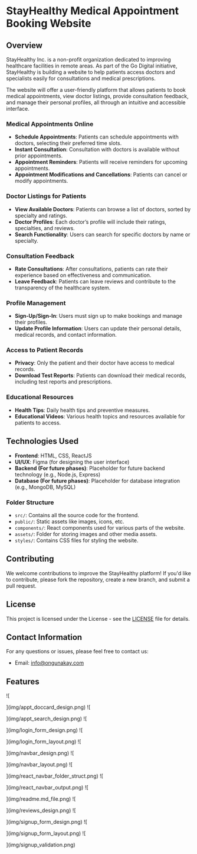 # StayHealthy Medical Appointment Booking Website

## Overview

StayHealthy Inc. is a non-profit organization dedicated to improving healthcare facilities in remote areas. As part of the Go Digital initiative, StayHealthy is building a website to help patients access doctors and specialists easily for consultations and medical prescriptions.

The website will offer a user-friendly platform that allows patients to book medical appointments, view doctor listings, provide consultation feedback, and manage their personal profiles, all through an intuitive and accessible interface.

### Medical Appointments Online
- **Schedule Appointments**: Patients can schedule appointments with doctors, selecting their preferred time slots.
- **Instant Consultation**: Consultation with doctors is available without prior appointments.
- **Appointment Reminders**: Patients will receive reminders for upcoming appointments.
- **Appointment Modifications and Cancellations**: Patients can cancel or modify appointments.

### Doctor Listings for Patients
- **View Available Doctors**: Patients can browse a list of doctors, sorted by specialty and ratings.
- **Doctor Profiles**: Each doctor’s profile will include their ratings, specialties, and reviews.
- **Search Functionality**: Users can search for specific doctors by name or specialty.

### Consultation Feedback
- **Rate Consultations**: After consultations, patients can rate their experience based on effectiveness and communication.
- **Leave Feedback**: Patients can leave reviews and contribute to the transparency of the healthcare system.

### Profile Management
- **Sign-Up/Sign-In**: Users must sign up to make bookings and manage their profiles.
- **Update Profile Information**: Users can update their personal details, medical records, and contact information.

### Access to Patient Records
- **Privacy**: Only the patient and their doctor have access to medical records.
- **Download Test Reports**: Patients can download their medical records, including test reports and prescriptions.

### Educational Resources
- **Health Tips**: Daily health tips and preventive measures.
- **Educational Videos**: Various health topics and resources available for patients to access.

## Technologies Used

- **Frontend**: HTML, CSS, ReactJS
- **UI/UX**: Figma (for designing the user interface)
- **Backend (For future phases)**: Placeholder for future backend technology (e.g., Node.js, Express)
- **Database (For future phases)**: Placeholder for database integration (e.g., MongoDB, MySQL)

### Folder Structure

- `src/`: Contains all the source code for the frontend.
- `public/`: Static assets like images, icons, etc.
- `components/`: React components used for various parts of the website.
- `assets/`: Folder for storing images and other media assets.
- `styles/`: Contains CSS files for styling the website.

## Contributing

We welcome contributions to improve the StayHealthy platform! If you'd like to contribute, please fork the repository, create a new branch, and submit a pull request.

## License

This project is licensed under the License - see the [LICENSE](LICENSE) file for details.

## Contact Information

For any questions or issues, please feel free to contact us:

- Email: info@ongunakay.com

## Features
![
    
](img/appt_doccard_design.png) ![
    
](img/appt_search_design.png) ![
    
](img/login_form_design.png) ![
    
](img/login_form_layout.png) ![
    
](img/navbar_design.png) ![
    
](img/navbar_layout.png) ![
    
](img/react_navbar_folder_struct.png) ![
    
](img/react_navbar_output.png) ![
    
](img/readme.md_file.png) ![
    
](img/reviews_design.png) ![
    
](img/signup_form_design.png) ![
    
](img/signup_form_layout.png) ![
    
](img/signup_validation.png)